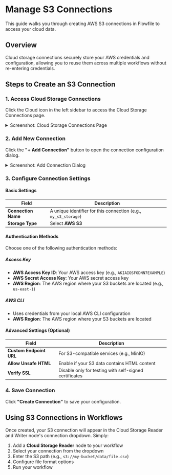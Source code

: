 # Manage S3 Connections

This guide walks you through creating AWS S3 connections in Flowfile to access your cloud data.

## Overview

Cloud storage connections securely store your AWS credentials and configuration, allowing you to reuse them across multiple workflows without re-entering credentials.

## Steps to Create an S3 Connection

### 1. Access Cloud Storage Connections

Click the Cloud icon in the left sidebar to access the Cloud Storage Connections page.

<details markdown="1">
<summary>Screenshot: Cloud Storage Connections Page</summary>

![Cloud storage connection page](../assets/images/guides/create_cloud_connection/cloud_storage_connection_page.png)


</details>

### 2. Add New Connection

Click the **"+ Add Connection"** button to open the connection configuration dialog.

<details markdown="1">
<summary>Screenshot: Add Connection Dialog</summary>

![create_new_cloud_storage](../assets/images/guides/create_cloud_connection/add_cloud_connection.png)

</details>

### 3. Configure Connection Settings

#### Basic Settings

| Field | Description |
|-------|-------------|
| **Connection Name** | A unique identifier for this connection (e.g., `my_s3_storage`) |
| **Storage Type** | Select **AWS S3** |

#### Authentication Methods

Choose one of the following authentication methods:

##### Access Key
- **AWS Access Key ID**: Your AWS access key (e.g., `AKIAIOSFODNN7EXAMPLE`)
- **AWS Secret Access Key**: Your AWS secret access key
- **AWS Region**: The AWS region where your S3 buckets are located (e.g., `us-east-1`)

##### AWS CLI
- Uses credentials from your local AWS CLI configuration
- **AWS Region**: The AWS region where your S3 buckets are located


#### Advanced Settings (Optional)

| Field | Description |
|-------|-------------|
| **Custom Endpoint URL** | For S3-compatible services (e.g., MinIO) |
| **Allow Unsafe HTML** | Enable if your S3 data contains HTML content |
| **Verify SSL** | Disable only for testing with self-signed certificates |

### 4. Save Connection

Click **"Create Connection"** to save your configuration.

## Using S3 Connections in Workflows

Once created, your S3 connection will appear in the Cloud Storage Reader and Writer node's connection dropdown. Simply:

1. Add a **Cloud Storage Reader** node to your workflow
2. Select your connection from the dropdown
3. Enter the S3 path (e.g., `s3://my-bucket/data/file.csv`)
4. Configure file format options
5. Run your workflow
